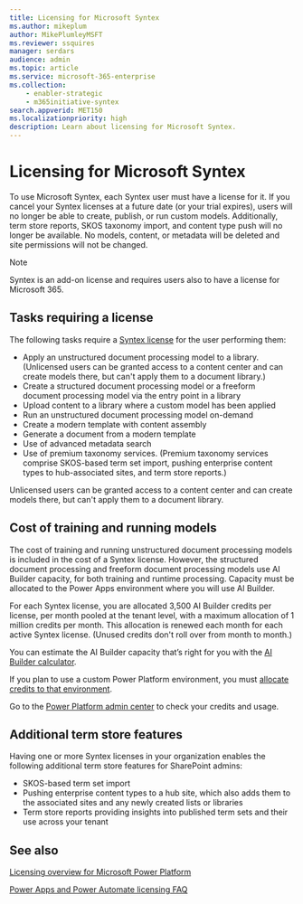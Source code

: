 ```yaml
---
title: Licensing for Microsoft Syntex
ms.author: mikeplum
author: MikePlumleyMSFT
ms.reviewer: ssquires
manager: serdars
audience: admin
ms.topic: article
ms.service: microsoft-365-enterprise
ms.collection: 
    - enabler-strategic
    - m365initiative-syntex
search.appverid: MET150
ms.localizationpriority: high
description: Learn about licensing for Microsoft Syntex.
---
```


# Licensing for Microsoft Syntex

To use Microsoft Syntex, each Syntex user must have a license for it. If you cancel your Syntex licenses at a future date (or your trial expires), users will no longer be able to create, publish, or run custom models. Additionally, term store reports, SKOS taxonomy import, and content type push will no longer be available. No models, content, or metadata will be deleted and site permissions will not be changed.
 
> [!NOTE] 
> Syntex is an add-on license and requires users also to have a license for Microsoft 365.
 
## Tasks requiring a license
 
The following tasks require a [Syntex license](https://www.microsoft.com/microsoft-365/enterprise/sharepoint-syntex) for the user performing them:
 
- Apply an unstructured document processing model to a library. (Unlicensed users can be granted access to a content center and can create models there, but can't apply them to a document library.)
- Create a structured document processing model or a freeform document processing model via the entry point in a library
- Upload content to a library where a custom model has been applied
- Run an unstructured document processing model on-demand
- Create a modern template with content assembly
- Generate a document from a modern template
- Use of advanced metadata search
- Use of premium taxonomy services. (Premium taxonomy services comprise SKOS-based term set import, pushing enterprise content types to hub-associated sites, and term store reports.)

Unlicensed users can be granted access to a content center and can create models there, but can't apply them to a document library.
 
## Cost of training and running models
 
The cost of training and running unstructured document processing models is included in the cost of a Syntex license. However, the structured document processing and freeform document processing models use AI Builder capacity, for both training and runtime processing. Capacity must be allocated to the Power Apps environment where you will use AI Builder.

For each Syntex license, you are allocated 3,500 AI Builder credits per license, per month pooled at the tenant level, with a maximum allocation of 1 million credits per month. This allocation is renewed each month for each active Syntex license. (Unused credits don't roll over from month to month.) 

You can estimate the AI Builder capacity that’s right for you with the [AI Builder calculator](https://powerapps.microsoft.com/ai-builder-calculator).

If you plan to use a custom Power Platform environment, you must [allocate credits to that environment](/power-platform/admin/capacity-add-on).

Go to the [Power Platform admin center](https://admin.powerplatform.microsoft.com/resources/capacity) to check your credits and usage.
  
## Additional term store features

Having one or more Syntex licenses in your organization enables the following additional term store features for SharePoint admins:
 
- SKOS-based term set import
- Pushing enterprise content types to a hub site, which also adds them to the associated sites and any newly created lists or libraries
- Term store reports providing insights into published term sets and their use across your tenant

## See also

[Licensing overview for Microsoft Power Platform](/power-platform/admin/pricing-billing-skus)

[Power Apps and Power Automate licensing FAQ](/power-platform/admin/powerapps-flow-licensing-faq)
